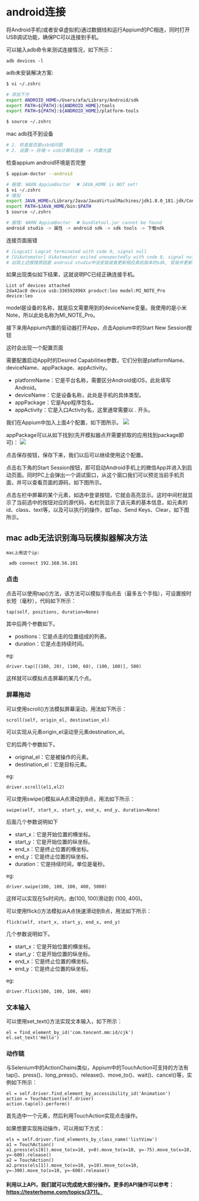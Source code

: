 # android连接

将Android手机(或者安卓虚拟机)通过数据线和运行Appium的PC相连，同时打开USB调试功能，确保PC可以连接到手机。

可以输入adb命令来测试连接情况，如下所示：
```angular2html
adb devices -l
```

adb未安装解决方案:
```bash
$ vi ~/.zshrc

# 添加下方
export ANDROID_HOME=/Users/afa/Library/Android/sdk
export PATH=${PATH}:${ANDROID_HOME}/tools
export PATH=${PATH}:${ANDROID_HOME}/platform-tools

$ source ~/.zshrc
```
mac adb找不到设备
```bash
# 1. 检查是否是usb线问题
# 2. 设置-> 存储-> usb计算机连接 -> 内置光盘
```

检查appium android环境是否完整
```bash
$ appium-doctor --android

# 报错: WARN AppiumDoctor  ✖ JAVA_HOME is NOT set!
$ vi ~/.zshrc
# 增加
export JAVA_HOME=/Library/Java/JavaVirtualMachines/jdk1.8.0_181.jdk/Contents/Home
export PATH=$JAVA_HOME/bin:$PATH
$ source ~/.zshrc

# 报错: WARN AppiumDoctor  ✖ bundletool.jar cannot be found
android studio -> 属性 -> android sdk -> sdk tools -> 下载ndk
```

连接页面报错
```bash
# [Logcat] Logcat terminated with code 0, signal null
# [UiAutomator] UiAutomator exited unexpectedly with code 0, signal null
# 出现上述报错原因是 android studio中没安装或者更新相应真机版本的sdk, 安装并更新即可解决 eg: android 8.1 安装android api 27
```

如果出现类似如下结果，这就说明PC已经正确连接手机。
```angular2html
List of devices attached
2da42ac0 device usb:336592896X product:leo model:MI_NOTE_Pro device:leo
```

model是设备的名称，就是后文需要用到的deviceName变量。我使用的是小米Note，所以此处名称为MI_NOTE_Pro。

接下来用Appium内置的驱动器打开App，点击Appium中的Start New Session按钮

这时会出现一个配置页面

需要配置启动App时的Desired Capabilities参数，它们分别是platformName、deviceName、appPackage、appActivity。
- platformName：它是平台名称，需要区分Android或iOS，此处填写Android。
- deviceName：它是设备名称，此处是手机的具体类型。
- appPackage：它是App程序包名。
- appActivity：它是入口Activity名，这里通常需要以 . 开头。

我们在Appium中加入上面4个配置，如下图所示。
![](../images/1.png)

appPackage可以从如下找到(先开模拟器点开需要抓取的应用找到package即可)：
![](../images/2.png)

点击保存按钮，保存下来，我们以后可以继续使用这个配置。

点击右下角的Start Session按钮，即可启动Android手机上的微信App并进入到启动页面。同时PC上会弹出一个调试窗口，从这个窗口我们可以预览当前手机页面，并可以查看页面的源码，如下图所示。

点击左栏中屏幕的某个元素，如选中登录按钮，它就会高亮显示。这时中间栏就显示了当前选中的按钮对应的源代码，右栏则显示了该元素的基本信息，如元素的id、class、text等，以及可以执行的操作，如Tap、Send Keys、Clear，如下图所示。

## mac adb无法识别海马玩模拟器解决方法
```angular2html
mac上用这个ip:

 adb connect 192.168.56.101
```

### 点击
点击可以使用tap()方法，该方法可以模拟手指点击（最多五个手指），可设置按时长短（毫秒），代码如下所示：
```angular2html
tap(self, positions, duration=None)
```

其中后两个参数如下。
- positions：它是点击的位置组成的列表。
- duration：它是点击持续时间。

eg:
```angular2html
driver.tap([(100, 20), (100, 60), (100, 100)], 500)
```
这样就可以模拟点击屏幕的某几个点。

### 屏幕拖动
可以使用scroll()方法模拟屏幕滚动，用法如下所示：
```angular2html
scroll(self, origin_el, destination_el)
```

可以实现从元素origin_el滚动至元素destination_el。

它的后两个参数如下。
- original_el：它是被操作的元素。
- destination_el：它是目标元素。

eg: 
```angular2html
driver.scroll(el1,el2)
```
可以使用swipe()模拟从A点滑动到B点，用法如下所示：
```angular2html
swipe(self, start_x, start_y, end_x, end_y, duration=None)
```

后面几个参数说明如下
- start_x：它是开始位置的横坐标。
- start_y：它是开始位置的纵坐标。
- end_x：它是终止位置的横坐标。
- end_y：它是终止位置的纵坐标。
- duration：它是持续时间，单位是毫秒。

eg: 
```angular2html
driver.swipe(100, 100, 100, 400, 5000)
```
这样可以实现在5s时间内，由(100, 100)滑动到 (100, 400)。

可以使用flick()方法模拟从A点快速滑动到B点，用法如下所示：
```angular2html
flick(self, start_x, start_y, end_x, end_y)
```
几个参数说明如下。
- start_x：它是开始位置的横坐标。
- start_y：它是开始位置的纵坐标。
- end_x：它是终止位置的横坐标。
- end_y：它是终止位置的纵坐标。

eg:
```angular2html
driver.flick(100, 100, 100, 400)
```

### 文本输入
可以使用set_text()方法实现文本输入，如下所示：
```angular2html
el = find_element_by_id('com.tencent.mm:id/cjk')
el.set_text('Hello')
```

### 动作链
与Selenium中的ActionChains类似，Appium中的TouchAction可支持的方法有tap()、press()、long_press()、release()、move_to()、wait()、cancel()等，实例如下所示：
```angular2html
el = self.driver.find_element_by_accessibility_id('Animation')
action = TouchAction(self.driver)
action.tap(el).perform()
```

首先选中一个元素，然后利用TouchAction实现点击操作。

如果想要实现拖动操作，可以用如下方式：
```angular2html
els = self.driver.find_elements_by_class_name('listView')
a1 = TouchAction()
a1.press(els[0]).move_to(x=10, y=0).move_to(x=10, y=-75).move_to(x=10, y=-600).release()
a2 = TouchAction()
a2.press(els[1]).move_to(x=10, y=10).move_to(x=10, y=-300).move_to(x=10, y=-600).release()
```

#### 利用以上API，我们就可以完成绝大部分操作。更多的API操作可以参考：https://testerhome.com/topics/3711。

